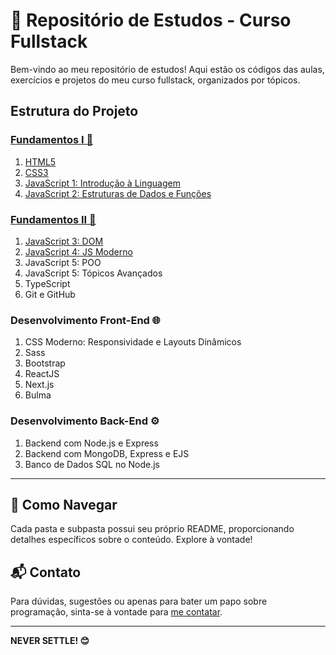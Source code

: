 # 🚀 Repositório de Estudos - Curso Fullstack

Bem-vindo ao meu repositório de estudos! Aqui estão os códigos das aulas, exercícios e projetos do meu curso fullstack, organizados por tópicos.

## Estrutura do Projeto

### [ Fundamentos I 🧠](https://github.com/pedrocarvh/fullstack/tree/main/modulos/01-Fundamentos-web-1)

1. [HTML5](https://github.com/pedrocarvh/fullstack/tree/main/modulos/01-Fundamentos-web-1/01-HTML/Atualizar)
2. [CSS3](https://github.com/pedrocarvh/fullstack/tree/main/modulos/01-Fundamentos-web-1/02-CSS/Atualizar)
3. [JavaScript 1: Introdução à Linguagem](https://github.com/pedrocarvh/fullstack/tree/main/modulos/01-Fundamentos-web-1/03-JS-Modulo-1-introducao)
4. [JavaScript 2: Estruturas de Dados e Funções](https://github.com/pedrocarvh/fullstack/tree/main/modulos/01-Fundamentos-web-1/04-JS-Modulo-2-estruturas)

### [ Fundamentos II 🚀](https://github.com/pedrocarvh/fullstack/tree/main/modulos/02-Fundamentos-web-2/)
1. [JavaScript 3: DOM](https://github.com/pedrocarvh/fullstack/tree/main/modulos/02-Fundamentos-web-2/01-JS-M%C3%B3dulo-3-DOM)
2. [JavaScript 4: JS Moderno](https://github.com/pedrocarvh/fullstack/tree/main/modulos/02-Fundamentos-web-2/02-JS-M%C3%B3dulo-4-javascript-moderno)
3. JavaScript 5: POO
4. JavaScript 5: Tópicos Avançados
5. TypeScript
6. Git e GitHub

### Desenvolvimento Front-End 🌐
1. CSS Moderno: Responsividade e Layouts Dinâmicos
2. Sass
3. Bootstrap
4. ReactJS
5. Next.js
6. Bulma

### Desenvolvimento Back-End ⚙️
1. Backend com Node.js e Express
2. Backend com MongoDB, Express e EJS
3. Banco de Dados SQL no Node.js

---

## 🚧 Como Navegar

Cada pasta e subpasta possui seu próprio README, proporcionando detalhes específicos sobre o conteúdo. Explore à vontade!

## 📬 Contato

Para dúvidas, sugestões ou apenas para bater um papo sobre programação, sinta-se à vontade para [me contatar](mailto:pedrocarvalho.snk@gmail.com).

---

**NEVER SETTLE! 😊**
